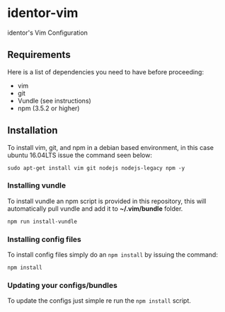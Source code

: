 identor-vim
===

identor's Vim Configuration

## Requirements ##
Here is a list of dependencies you need to have before proceeding:

 * vim
 * git
 * Vundle (see instructions)
 * npm (3.5.2 or higher)

## Installation ##
To install vim, git, and npm in a debian based environment, in this case ubuntu 16.04LTS
issue the command seen below:

```
sudo apt-get install vim git nodejs nodejs-legacy npm -y
```

### Installing vundle ###
To install vundle an npm script is provided in this repository, this will automatically pull
vundle and add it to **~/.vim/bundle** folder.

```
npm run install-vundle
```

### Installing config files ###
To install config files simply do an `npm install` by issuing the command:

```
npm install
```

### Updating your configs/bundles ###
To update the configs just simple re run the `npm install` script.

